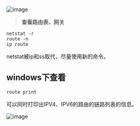 ![image](https://github.com/user-attachments/assets/72cd05f6-c279-404a-ad1a-b86c4a09c6a3)

> **查看路由表、网关**

```
netstat -r 
route -n 
ip route
```

netstat被ip和ss取代，尽量使用新的命令。

## windows下查看
```
route print
```

可以同时打印出IPV4、IPV6的路由的链路列表的信息。

![image](https://github.com/user-attachments/assets/fb5cf514-abf4-4e40-8d43-0fc48c4fdf6c)
